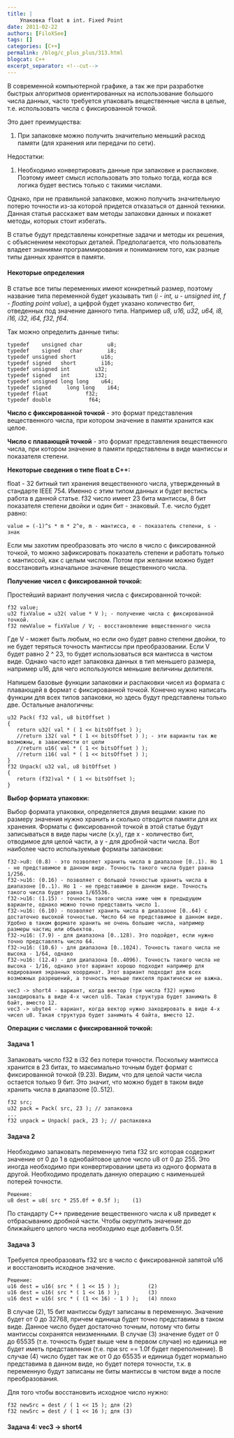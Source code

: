 ```yaml
---
title: |
    Упаковка float в int. Fixed Point
date: 2011-02-22
authors: [FiloXSee]
tags: []
categories: [C++]
permalink: /blog/c_plus_plus/313.html
blogcat: C++
excerpt_separator: <!--cut-->
---
```


В современной компьютерной графике, а так же при разработке быстрых алгоритмов ориентированных на использование большого числа данных, часто требуется упаковать вещественные числа в целые, т.е. использовать числа с фиксированной точкой. 

Это дает преимущества:
1. При запаковке можно получить значительно меньший расход памяти (для хранения или передачи по сети).

Недостатки:
1. Необходимо конвертировать данные при запаковке и распаковке. Поэтому имеет смысл использовать это только тогда, когда вся логика будет вестись только с такими числами.

Однако, при не правильной запаковке, можно получить значительную потерю точности из-за которой придется отказаться от данной техники. Данная статья расскажет вам методы запаковки данных и покажет методы, которых стоит избегать.

В статье будут представлены конкретные задачи и методы их решения, с объяснением некоторых деталей. Предполагается, что пользователь владеет знаниями программирования и пониманием того, как разные типы данных хранятся в памяти.


<!--cut-->


#### **Некоторые определения**


В статье все типы переменных имеют конкретный размер, поэтому название типа переменной будет указывать тип (_i - int, u - unsigned int, f - floating point value_), а цифрой будет указано количество бит, отведенных под значение данного типа. Например _u8, u16, u32, u64, i8, i16, i32, i64, f32, f64_.

Так можно определить данные типы:

```
typedef    unsigned char        u8;
typedef    signed   char        i8;
typedef unsigned short        u16;
typedef signed   short        i16;
typedef unsigned int        u32;
typedef signed   int        i32;
typedef unsigned long long    u64;
typedef signed     long long    i64;
typedef float            f32;
typedef double            f64;
```


**Число с фиксированной точкой** - это формат представления вещественного числа, при котором значение в памяти хранится как целое.

**Число с плавающей точкой** - это формат представления вещественного числа, при котором значение в памяти представлены в виде мантиссы и показателя степени.

**Некоторые сведения о типе float в С++:**

float - 32 битный тип хранения вещественного числа, утвержденный в стандарте IEEE 754. Именно с этим типом данных и будет вестись работа в данной статье. f32 число имеет 23 бита мантиссы, 8 бит показателя степени двойки и один бит - знаковый. Т.е. число будет равно:


```
value = (-1)^s * m * 2^e, m - мантисса, e - показатель степени, s - знак
```


Если мы захотим преобразовать это число в число с фиксированной точкой, то можно зафиксировать показатель степени и работать только с мантиссой, как с целым числом. Потом при желании можно будет восстановить изначальное значение вещественного числа.


**Получение чисел с фиксированной точкой:**

Простейший вариант получения числа с фиксированной точкой:

```
f32 value;
u32 fixValue = u32( value * V ); - получение числа с фиксированной точкой.
f32 newValue = fixValue / V; - восстановление вещественного числа
```


Где V - может быть любым, но если оно будет равно степени двойки, то не будет теряться точность мантиссы при преобразовании. Если V будет равно 2 ^ 23, то будет использоваться вся мантисса в чистом виде. Однако часто идет запаковка данных в тип меньшего размера, например u16, для чего используются меньшие величины делителя.

Напишем базовые функции запаковки и распаковки чисел из формата с плавающей в формат с фиксированной точкой. Конечно нужно написать функции для всех типов запаковки, но здесь будут представлены только две. Остальные аналогичны:

```
u32 Pack( f32 val, u8 bitOffset )
{
   return u32( val * ( 1 << bitsOffset ) );
   //return i32( val * ( 1 << bitsOffset ) ); - эти варианты так же возможны, в зависимости от цели
   //return u16( val * ( 1 << bitsOffset ) );
   //return i16( val * ( 1 << bitsOffset ) );
}
f32 Unpack( u32 val, u8 bitOffset )
{
   return (f32)val * ( 1 << bitsOffset );
}
```



**Выбор формата упаковки:**

Выбор формата упаковки, определяется двумя вещами: какие по размеру значения нужно хранить и сколько отводится памяти для их хранения. Форматы с фиксированной точкой в этой статье будут записываться в виде пары числе (x.y), где x - количество бит, отводимое для целой части, а y - для дробной части числа. Вот наиболее часто используемые форматы запаковки:


```
f32->u8: (0.8) - это позволяет хранить числа в диапазоне [0..1). Но 1 - не представимое в данном виде. Точность такого числа будет равна 1/256.
f32->u16: (0.16) - позволяет с большой точностью хранить числа в диапазоне [0..1). Но 1 - не представимое в данном виде. Точность такого числа будет равна 1/65536.
f32->u16: (1.15) - точность такого числа ниже чем в предыдущем варианте, однако можно точно представить число 1.
f32->u16: (6.10) - позволяет хранить числа в диапазоне [0..64) с достаточно высокой точностью. Число 64 не представимое в данном виде. Удобно в таком формате хранить не очень большие числа, например размеры частиц или объектов.
f32->u16: (7.9) - для диапазона [0..128). Это подойдет, если нужно точно представлять число 64.
f32->u16: (10.6) - для диапазона [0..1024). Точность такого числа не высока - 1/64, однако 
f32->u16: (12.4) - для диапазона [0..4096). Точность такого числа не высока - 1/16, однако этот вариант хорошо подходит например для кодирования экранных координат. Этот вариант подходит для всех возможных разрешений, а точность меньше пикселя практически не важна.

vec3 -> short4 - вариант, когда вектор (три числа f32) нужно закодировать в виде 4-х чисел u16. Такая структура будет занимать 8 байт, вместо 12.
vec3 -> ubyte4 - вариант, когда вектор нужно закодировать в виде 4-х чисел u8. Такая структура будет занимать 4 байта, вместо 12.
```



**Операции с числами с фиксированной точкой:**


#### **Задача 1**


Запаковать число f32 в i32 без потери точности. Поскольку мантисса хранится в 23 битах, то максимально точным будет формат с фиксированной точкой (9.23). Видим, что для целой части числа остается только 9 бит. Это значит, что можно будет в таком виде хранить числа в диапазоне [0..512).


```
f32 src;
u32 pack = Pack( src, 23 ); // запаковка
...
f32 unpack = Unpack( pack, 23 ); // распаковка
```



#### **Задача 2**


Необходимо запаковать переменную типа f32 src которая содержит значение от 0 до 1 в однобайтовое целое число u8 от 0 до 255. Это иногда необходимо при конвертировании цвета из одного формата в другой. Необходимо проделать данную операцию с наименьшей потерей точности.


```
Решение:
u8 dest = u8( src * 255.0f + 0.5f );    (1)
```


По стандарту С++ приведение вещественного числа к u8 приведет к отбрасыванию дробной части. Чтобы округлить значение до ближайшего целого числа необходимо еще добавить 0.5f.


#### **Задача 3**


Требуется преобразовать f32 src в число с фиксированной запятой u16 и восстановить исходное значение.


```
Решение:
u16 dest = u16( src * ( 1 << 15 ) );         (2)
u16 dest = u16( src * ( 1 << 16 ) );         (3)
u16 dest = u16( src * ( (1 << 16) - 1 ) );   (4) плохо
```


В случае (2), 15 бит мантиссы будут записаны в переменную. Значение будет от 0 до 32768, причем единица будет точно представима в таком виде. Данное число будет достаточно точным, потому что биты мантиссы сохранятся неизменными. В случае (3) значение будет от 0 до 65535 (т.е. точность будет выше чем в первом случае) но единица не будет иметь представления (т.е. при src == 1.0f будет переполнение). В случае (4) число будет так же от 0 до 65535 и единица будет нормально представима в данном виде, но будет потеря точности, т.к. в переменную будут записаны не биты мантиссы в чистом виде а после преобразования.

Для того чтобы восстановить исходное число нужно:

```
f32 newSrc = dest / ( 1 << 15 ); для (2)
f32 newSrc = dest / ( 1 << 16 ); для (3)
```



#### **Задача 4: vec3 -> short4**

